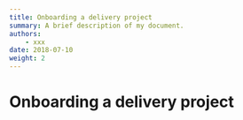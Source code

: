 ```yaml
---
title: Onboarding a delivery project
summary: A brief description of my document.
authors:
    - xxx
date: 2018-07-10
weight: 2
---
```


# Onboarding a delivery project

